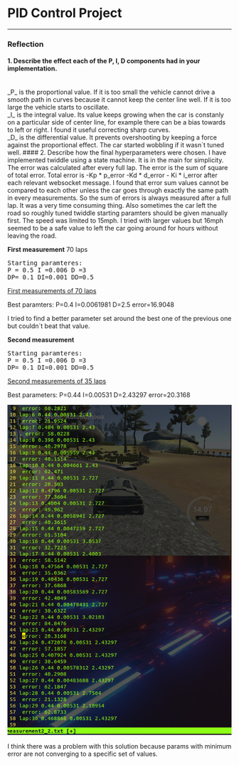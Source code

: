 # **PID Control Project** 

---
### Reflection

#### 1. Describe the effect each of the P, I, D components had in your implementation.

<br>
_P_ is the proportional value. If it is too small the vehicle cannot drive a smooth path in curves because it cannot keep the center line well. If it is too large the vehicle starts to oscillate.
<br>
_I_ is the integral value. Its value keeps growing when the car is constanly on a particular side of center line, for example there can be a bias towards to left or right. I found it useful correcting sharp curves.
<br>
_D_ is the differential value. It prevents overshooting by keeping a force against the proportional effect. The car started wobbling if it wasn`t tuned well.
#### 2. Describe how the final hyperparameters were chosen.
I have implemented twiddle using a state machine. It is in the main for simplicity. The error was calculated after every full lap. The error is the sum of square of total error. Total error is -Kp * p_error -Kd * d_error - Ki * i_error after each relevant websocket message.
I found that error sum values cannot be compared to each other unless the car goes through exactly the same path in every measurements. So the sum of errors is always measured after a full lap. It was a very time consuming thing. Also sometimes the car left the road so roughly tuned twiddle starting paramters should be given manually first.
The speed was limited to 15mph. I tried with larger values but 16mph seemed to be a safe value to left the car going around for hours without leaving the road.

__First measurement__
70 laps
<pre>
Starting paramteres:
P = 0.5 I =0.006 D =3
DP= 0.1 DI=0.001 DD=0.5
</pre>
[First measurements of 70 laps](https://github.com/balinth0rvath/CarND-PID-Control-Project/blob/master/measurements_1.txt)

Best paramters:
P=0.4 I=0.0061981 D=2.5 error=16.9048

I tried to find a better parameter set around the best one of the previous one but couldn`t beat that value.

__Second measurement__
<pre>
Starting paramteres:
P = 0.5 I =0.006 D =3
DP= 0.1 DI=0.001 DD=0.5
</pre>
[Second measurements of 35 laps](https://github.com/balinth0rvath/CarND-PID-Control-Project/blob/master/measurements_1.txt)

Best parameters:
P=0.44 I=0.00531 D=2.43297 error=20.3168

![alt text](https://github.com/balinth0rvath/CarND-PID-Control-Project/blob/master/measurement2.png)

I think there was a problem with this solution because params with minimum error are not converging to a specific set of values. 

